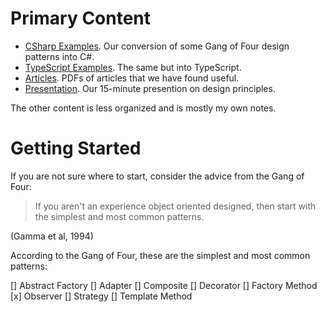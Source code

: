 # Primary Content

* [CSharp Examples](CSharp/). Our conversion of some Gang of Four design patterns into C#. 
* [TypeScript Examples](TypeScript/). The same but into TypeScript.
* [Articles](articles/). PDFs of articles that we have found useful.
* [Presentation](LaTeX/design-patterns-15min.pdf). Our 15-minute presention on design principles.

The other content is less organized and is mostly my own notes.

# Getting Started

If you are not sure where to start, consider the advice from the Gang of Four:

> If you aren't an experience object oriented designed, 
> then start with the simplest and most common patterns. 

(Gamma et al, 1994)

According to the Gang of Four, these are the simplest and most common patterns:

[] Abstract Factory
[] Adapter
[] Composite
[] Decorator
[] Factory Method
[x] Observer
[] Strategy 
[] Template Method

